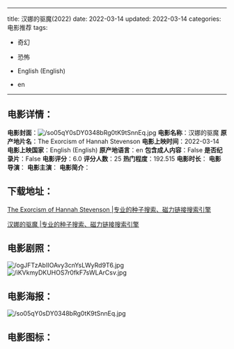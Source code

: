 
---
title: 汉娜的驱魔(2022)
date: 2022-03-14
updated: 2022-03-14
categories: 电影推荐
tags:
- 奇幻
- 恐怖

- English (English)
- en
---


> 

## **电影详情**：

**电影封面**：<img src="https://image.tmdb.org/t/p/w200/so05qY0sDY0348bRg0tK9tSnnEq.jpg" alt="/so05qY0sDY0348bRg0tK9tSnnEq.jpg" title="/so05qY0sDY0348bRg0tK9tSnnEq.jpg">
**电影名称**：汉娜的驱魔
**原产地片名**：The Exorcism of Hannah Stevenson
**电影上映时间**：2022-03-14
**电影上映国家**：English (English)
**原产地语言**：en
**包含成人内容**：False
**是否纪录片**：False
**电影评分**：6.0
**评分人数**：25
**热门程度**：192.515
**电影时长**：
**电影导演**：
**电影主演**：
**电影简介**：

## **下载地址**：
[The Exorcism of Hannah Stevenson |专业的种子搜索、磁力链接搜索引擎](https://movie.amd794.com:2083/?search=The%20Exorcism%20of%20Hannah%20Stevenson&ordering=&mode=match_phrase&page_size=10&page=1)

[汉娜的驱魔 |专业的种子搜索、磁力链接搜索引擎](https://movie.amd794.com:2083/?search=%E6%B1%89%E5%A8%9C%E7%9A%84%E9%A9%B1%E9%AD%94&ordering=&mode=match_phrase&page_size=10&page=1)
 

## **电影剧照**：
<img src="https://image.tmdb.org/t/p/original/ogJFTzAbIIOAvy3cnYsLWyRd9T6.jpg" alt="/ogJFTzAbIIOAvy3cnYsLWyRd9T6.jpg" title="/ogJFTzAbIIOAvy3cnYsLWyRd9T6.jpg"><img src="https://image.tmdb.org/t/p/original/iKVkmyDKUHOS7r0fkF7sWLArCsv.jpg" alt="/iKVkmyDKUHOS7r0fkF7sWLArCsv.jpg" title="/iKVkmyDKUHOS7r0fkF7sWLArCsv.jpg">

## **电影海报**：
<img src="https://image.tmdb.org/t/p/original/so05qY0sDY0348bRg0tK9tSnnEq.jpg" alt="/so05qY0sDY0348bRg0tK9tSnnEq.jpg" title="/so05qY0sDY0348bRg0tK9tSnnEq.jpg">

## **电影图标**：

